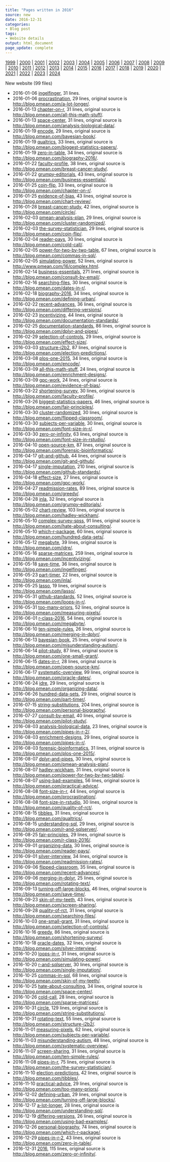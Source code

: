 ```yaml
---
title: "Pages written in 2016"
source: new
date: 2016-12-31
categories:
- Blog post
tags:
- Website details
output: html_document
page_update: complete
---
```

 
[1999](http://new.pmean.com/1999/) | [2000](http://new.pmean.com/2000/) | [2001](http://new.pmean.com/2001/) | [2002](http://new.pmean.com/2002/) | [2003](http://new.pmean.com/2003/) | [2004](http://new.pmean.com/2004/) | [2005](http://new.pmean.com/2005/) | [2006](http://new.pmean.com/2006/) | [2007](http://new.pmean.com/2007/) | [2008](http://new.pmean.com/2008/) | [2009](http://new.pmean.com/2009/) | [2010](http://new.pmean.com/2010/) | [2011](http://new.pmean.com/2011/) | [2012](http://new.pmean.com/2012/) | [2013](http://new.pmean.com/2013/) | [2014](http://new.pmean.com/2014/) | [2015](http://new.pmean.com/2015/) | [2016](http://new.pmean.com/2016/) | [2017](http://new.pmean.com/2017/) | [2018](http://new.pmean.com/2018/) | [2019](http://new.pmean.com/2019/) | [2020](http://new.pmean.com/2020/) | [2021](http://new.pmean.com/2021/) | [2022](http://new.pmean.com/2022/) | [2023](http://new.pmean.com/2023/) | [2024](http://new.pmean.com/2024/)
 
New website (99 files)
 
+ 2016-01-06 [ingelfinger](http://new.pmean.com/ingelfinger/),  31 lines.  
+ 2016-01-06 [procrastination](http://new.pmean.com/procrastination/),  29 lines, original source is http://blog.pmean.com/a-lot-longer/.  
+ 2016-01-13 [chapter-on-r](http://new.pmean.com/chapter-on-r/),  31 lines, original source is http://blog.pmean.com/all-this-math-stuff/.  
+ 2016-01-13 [space-center](http://new.pmean.com/space-center/),  31 lines, original source is http://blog.pmean.com/analysis-biological-data/.  
+ 2016-01-19 [encode](http://new.pmean.com/encode/),  29 lines, original source is http://blog.pmean.com/bayesian-book/.  
+ 2016-01-19 [qualtrics](http://new.pmean.com/qualtrics/),  33 lines, original source is http://blog.pmean.com/biggest-statistics-papers/.  
+ 2016-01-19 [zero-in-table](http://new.pmean.com/zero-in-table/),  34 lines, original source is http://blog.pmean.com/biography-2016/.  
+ 2016-01-22 [faculty-profile](http://new.pmean.com/faculty-profile/),  38 lines, original source is http://blog.pmean.com/breast-cancer-study/.  
+ 2016-01-22 [grumpy-editorials](http://new.pmean.com/grumpy-editorials/),  43 lines, original source is http://blog.pmean.com/business-essentials/.  
+ 2016-01-25 [coin-flip](http://new.pmean.com/coin-flip/),  33 lines, original source is http://blog.pmean.com/chapter-on-r/.  
+ 2016-01-25 [evidence-of-bias](http://new.pmean.com/evidence-of-bias/),  43 lines, original source is http://blog.pmean.com/chart-review/.  
+ 2016-01-28 [breast-cancer-study](http://new.pmean.com/breast-cancer-study/),  42 lines, original source is http://blog.pmean.com/circle/.  
+ 2016-02-03 [pmean-analysis-plan](http://new.pmean.com/pmean-analysis-plan/),  29 lines, original source is http://blog.pmean.com/cluster-randomized/.  
+ 2016-02-03 [the-survey-statistician](http://new.pmean.com/the-survey-statistician/),  29 lines, original source is http://blog.pmean.com/coin-flip/.  
+ 2016-02-04 [reader-pays](http://new.pmean.com/reader-pays/),  30 lines, original source is http://blog.pmean.com/cold-call/.  
+ 2016-02-05 [power-for-two-by-two-table](http://new.pmean.com/power-for-two-by-two-table/),  67 lines, original source is http://blog.pmean.com/commas-in-sql/.  
+ 2016-02-05 [simulating-power](http://new.pmean.com/simulating-power/),  52 lines, original source is http://www.pmean.com/16/complex.html.  
+ 2016-02-14 [business-essentials](http://new.pmean.com/business-essentials/),  271 lines, original source is http://blog.pmean.com/consult-by-email/.  
+ 2016-02-16 [searching-files](http://new.pmean.com/searching-files/),  30 lines, original source is http://blog.pmean.com/dates-in-r/.  
+ 2016-02-18 [biography-2016](http://new.pmean.com/biography-2016/),  34 lines, original source is http://blog.pmean.com/defining-urban/.  
+ 2016-02-22 [recent-advances](http://new.pmean.com/recent-advances/),  36 lines, original source is http://blog.pmean.com/differing-versions/.  
+ 2016-02-23 [incentivizing](http://new.pmean.com/incentivizing/),  44 lines, original source is http://blog.pmean.com/documentation-standards/.  
+ 2016-02-25 [documentation-standards](http://new.pmean.com/documentation-standards/),  86 lines, original source is http://blog.pmean.com/dplyr-and-pipes/.  
+ 2016-02-29 [selection-of-controls](http://new.pmean.com/selection-of-controls/),  29 lines, original source is http://blog.pmean.com/effect-size/.  
+ 2016-03-03 [structure-i2b2](http://new.pmean.com/structure-i2b2/),  87 lines, original source is http://blog.pmean.com/election-predictions/.  
+ 2016-03-08 [plos-one-2015](http://new.pmean.com/plos-one-2015/),  34 lines, original source is http://blog.pmean.com/encode/.  
+ 2016-03-09 [all-this-math-stuff](http://new.pmean.com/all-this-math-stuff/),  24 lines, original source is http://blog.pmean.com/enrichment-designs/.  
+ 2016-03-09 [gpc-work](http://new.pmean.com/gpc-work/),  24 lines, original source is http://blog.pmean.com/evidence-of-bias/.  
+ 2016-03-22 [shortening-survey](http://new.pmean.com/shortening-survey/),  30 lines, original source is http://blog.pmean.com/faculty-profile/.  
+ 2016-03-26 [biggest-statistics-papers](http://new.pmean.com/biggest-statistics-papers/),  46 lines, original source is http://blog.pmean.com/fair-principles/.  
+ 2016-03-30 [cluster-randomized](http://new.pmean.com/cluster-randomized/),  30 lines, original source is http://blog.pmean.com/flipped-classroom/.  
+ 2016-03-30 [subjects-per-variable](http://new.pmean.com/subjects-per-variable/),  30 lines, original source is http://blog.pmean.com/font-size-in-r/.  
+ 2016-03-30 [zero-or-infinity](http://new.pmean.com/zero-or-infinity/),  63 lines, original source is http://blog.pmean.com/font-size-in-rstudio/.  
+ 2016-04-10 [open-source-km](http://new.pmean.com/open-source-km/),  87 lines, original source is http://blog.pmean.com/forensic-bioinformatics/.  
+ 2016-04-17 [git-and-github](http://new.pmean.com/git-and-github/),  44 lines, original source is http://blog.pmean.com/git-and-github/.  
+ 2016-04-17 [single-imputation](http://new.pmean.com/single-imputation/),  210 lines, original source is http://blog.pmean.com/github-standards/.  
+ 2016-04-18 [effect-size](http://new.pmean.com/effect-size/),  27 lines, original source is http://blog.pmean.com/gpc-work/.  
+ 2016-04-27 [readmission-rates](http://new.pmean.com/readmission-rates/),  89 lines, original source is http://blog.pmean.com/greedy/.  
+ 2016-04-28 [inla](http://new.pmean.com/inla/),  32 lines, original source is http://blog.pmean.com/grumpy-editorials/.  
+ 2016-05-02 [chart-review](http://new.pmean.com/chart-review/),  103 lines, original source is http://blog.pmean.com/hadley-wickham/.  
+ 2016-05-10 [complex-survey-spss](http://new.pmean.com/complex-survey-spss/),  91 lines, original source is http://blog.pmean.com/hate-about-consulting/.  
+ 2016-05-10 [which-r-package](http://new.pmean.com/which-r-package/),  60 lines, original source is http://blog.pmean.com/hundred-data-sets/.  
+ 2016-05-12 [megabyte](http://new.pmean.com/megabyte/),  39 lines, original source is http://blog.pmean.com/idre/.  
+ 2016-05-16 [sparse-matrices](http://new.pmean.com/sparse-matrices/),  259 lines, original source is http://blog.pmean.com/incentivizing/.  
+ 2016-05-18 [save-time](http://new.pmean.com/save-time/),  36 lines, original source is http://blog.pmean.com/ingelfinger/.  
+ 2016-05-23 [part-timer](http://new.pmean.com/part-timer/),  22 lines, original source is http://blog.pmean.com/inla/.  
+ 2016-05-25 [lasso](http://new.pmean.com/lasso/),  19 lines, original source is http://blog.pmean.com/lasso/.  
+ 2016-05-31 [github-standards](http://new.pmean.com/github-standards/),  52 lines, original source is http://blog.pmean.com/loops-in-r/.  
+ 2016-05-31 [too-many-priors](http://new.pmean.com/too-many-priors/),  52 lines, original source is http://blog.pmean.com/measuring-pixels/.  
+ 2016-06-01 [r-class-2016](http://new.pmean.com/r-class-2016/),  54 lines, original source is http://blog.pmean.com/megabyte/.  
+ 2016-06-10 [ten-simple-rules](http://new.pmean.com/ten-simple-rules/),  26 lines, original source is http://blog.pmean.com/merging-in-dplyr/.  
+ 2016-06-13 [bayesian-book](http://new.pmean.com/bayesian-book/),  25 lines, original source is http://blog.pmean.com/misunderstanding-autism/.  
+ 2016-06-14 [pilot-study](http://new.pmean.com/pilot-study/),  87 lines, original source is http://blog.pmean.com/one-small-grant/.  
+ 2016-06-15 [dates-in-r](http://new.pmean.com/dates-in-r/),  28 lines, original source is http://blog.pmean.com/open-source-km/.  
+ 2016-06-17 [systematic-overview](http://new.pmean.com/systematic-overview/),  99 lines, original source is http://blog.pmean.com/oracle-dates/.  
+ 2016-06-24 [idre](http://new.pmean.com/idre/),  29 lines, original source is http://blog.pmean.com/organizing-data/.  
+ 2016-06-26 [hundred-data-sets](http://new.pmean.com/hundred-data-sets/),  29 lines, original source is http://blog.pmean.com/part-timer/.  
+ 2016-07-15 [string-substitutions](http://new.pmean.com/string-substitutions/),  204 lines, original source is http://blog.pmean.com/personal-biography/.  
+ 2016-07-27 [consult-by-email](http://new.pmean.com/consult-by-email/),  40 lines, original source is http://blog.pmean.com/pilot-study/.  
+ 2016-08-03 [analysis-biological-data](http://new.pmean.com/analysis-biological-data/),  23 lines, original source is http://blog.pmean.com/pipes-in-r-2/.  
+ 2016-08-03 [enrichment-designs](http://new.pmean.com/enrichment-designs/),  29 lines, original source is http://blog.pmean.com/pipes-in-r/.  
+ 2016-08-03 [forensic-bioinformatics](http://new.pmean.com/forensic-bioinformatics/),  31 lines, original source is http://blog.pmean.com/plos-one-2015/.  
+ 2016-08-07 [dplyr-and-pipes](http://new.pmean.com/dplyr-and-pipes/),  30 lines, original source is http://blog.pmean.com/pmean-analysis-plan/.  
+ 2016-08-07 [hadley-wickham](http://new.pmean.com/hadley-wickham/),  31 lines, original source is http://blog.pmean.com/power-for-two-by-two-table/.  
+ 2016-08-07 [using-bad-examples](http://new.pmean.com/using-bad-examples/),  56 lines, original source is http://blog.pmean.com/practical-advice/.  
+ 2016-08-08 [font-size-in-r](http://new.pmean.com/font-size-in-r/),  44 lines, original source is http://blog.pmean.com/procrastination/.  
+ 2016-08-08 [font-size-in-rstudio](http://new.pmean.com/font-size-in-rstudio/),  30 lines, original source is http://blog.pmean.com/quality-of-rct/.  
+ 2016-08-15 [tibbles](http://new.pmean.com/tibbles/),  31 lines, original source is http://blog.pmean.com/qualtrics/.  
+ 2016-08-15 [understanding-sql](http://new.pmean.com/understanding-sql/),  29 lines, original source is http://blog.pmean.com/r-and-sqlserver/.  
+ 2016-08-25 [fair-principles](http://new.pmean.com/fair-principles/),  29 lines, original source is http://blog.pmean.com/r-class-2016/.  
+ 2016-09-01 [organizing-data](http://new.pmean.com/organizing-data/),  30 lines, original source is http://blog.pmean.com/reader-pays/.  
+ 2016-09-01 [silver-interview](http://new.pmean.com/silver-interview/),  34 lines, original source is http://blog.pmean.com/readmission-rates/.  
+ 2016-09-06 [flipped-classroom](http://new.pmean.com/flipped-classroom/),  35 lines, original source is http://blog.pmean.com/recent-advances/.  
+ 2016-09-06 [merging-in-dplyr](http://new.pmean.com/merging-in-dplyr/),  25 lines, original source is http://blog.pmean.com/rotating-text/.  
+ 2016-09-13 [turning-off-large-blocks](http://new.pmean.com/turning-off-large-blocks/),  46 lines, original source is http://blog.pmean.com/save-time/.  
+ 2016-09-23 [skin-of-my-teeth](http://new.pmean.com/skin-of-my-teeth/),  43 lines, original source is http://blog.pmean.com/screen-sharing/.  
+ 2016-09-28 [quality-of-rct](http://new.pmean.com/quality-of-rct/),  31 lines, original source is http://blog.pmean.com/searching-files/.  
+ 2016-10-03 [one-small-grant](http://new.pmean.com/one-small-grant/),  31 lines, original source is http://blog.pmean.com/selection-of-controls/.  
+ 2016-10-16 [greedy](http://new.pmean.com/greedy/),  86 lines, original source is http://blog.pmean.com/shortening-survey/.  
+ 2016-10-18 [oracle-dates](http://new.pmean.com/oracle-dates/),  32 lines, original source is http://blog.pmean.com/silver-interview/.  
+ 2016-10-20 [loops-in-r](http://new.pmean.com/loops-in-r/),  31 lines, original source is http://blog.pmean.com/simulating-power/.  
+ 2016-10-20 [r-and-sqlserver](http://new.pmean.com/r-and-sqlserver/),  30 lines, original source is http://blog.pmean.com/single-imputation/.  
+ 2016-10-25 [commas-in-sql](http://new.pmean.com/commas-in-sql/),  68 lines, original source is http://blog.pmean.com/skin-of-my-teeth/.  
+ 2016-10-25 [hate-about-consulting](http://new.pmean.com/hate-about-consulting/),  34 lines, original source is http://blog.pmean.com/space-center/.  
+ 2016-10-26 [cold-call](http://new.pmean.com/cold-call/),  28 lines, original source is http://blog.pmean.com/sparse-matrices/.  
+ 2016-10-31 [circle](http://new.pmean.com/circle/),  129 lines, original source is http://blog.pmean.com/string-substitutions/.  
+ 2016-10-31 [rotating-text](http://new.pmean.com/rotating-text/),  55 lines, original source is http://blog.pmean.com/structure-i2b2/.  
+ 2016-11-01 [measuring-pixels](http://new.pmean.com/measuring-pixels/),  62 lines, original source is http://blog.pmean.com/subjects-per-variable/.  
+ 2016-11-03 [misunderstanding-autism](http://new.pmean.com/misunderstanding-autism/),  48 lines, original source is http://blog.pmean.com/systematic-overview/.  
+ 2016-11-07 [screen-sharing](http://new.pmean.com/screen-sharing/),  31 lines, original source is http://blog.pmean.com/ten-simple-rules/.  
+ 2016-11-08 [pipes-in-r](http://new.pmean.com/pipes-in-r/),  75 lines, original source is http://blog.pmean.com/the-survey-statistician/.  
+ 2016-11-10 [election-predictions](http://new.pmean.com/election-predictions/),  42 lines, original source is http://blog.pmean.com/tibbles/.  
+ 2016-11-10 [practical-advice](http://new.pmean.com/practical-advice/),  29 lines, original source is http://blog.pmean.com/too-many-priors/.  
+ 2016-12-02 [defining-urban](http://new.pmean.com/defining-urban/),  29 lines, original source is http://blog.pmean.com/turning-off-large-blocks/.  
+ 2016-12-17 [a-lot-longer](http://new.pmean.com/a-lot-longer/),  28 lines, original source is http://blog.pmean.com/understanding-sql/.  
+ 2016-12-19 [differing-versions](http://new.pmean.com/differing-versions/),  26 lines, original source is http://blog.pmean.com/using-bad-examples/.  
+ 2016-12-26 [personal-biography](http://new.pmean.com/personal-biography/),  74 lines, original source is http://blog.pmean.com/which-r-package/.  
+ 2016-12-29 [pipes-in-r-2](http://new.pmean.com/pipes-in-r-2/),  43 lines, original source is http://blog.pmean.com/zero-in-table/.  
+ 2016-12-31 [2016](http://new.pmean.com/2016/),  115 lines, original source is http://blog.pmean.com/zero-or-infinity/.
 

